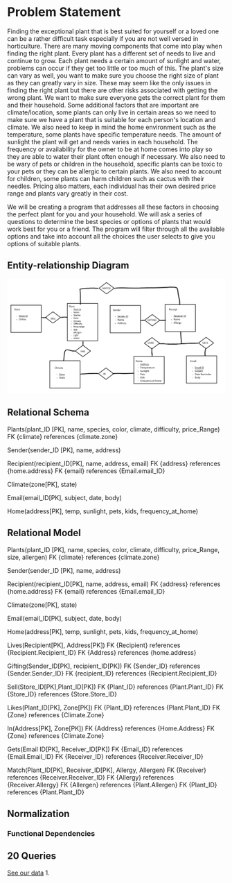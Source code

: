 # Problem Statement
Finding the exceptional plant that is best suited for yourself or a loved one can be a rather difficult task especially if you are not well versed in horticulture. There are many moving components that come into play when finding the right plant. Every plant has a different set of needs to live and continue to grow. Each plant needs a certain amount of sunlight and water, problems can occur if they get too little or too much of this. The plant's size can vary as well, you want to make sure you choose the right size of plant as they can greatly vary in size. These may seem like the only issues in finding the right plant but there are other risks associated with getting the wrong plant. We want to make sure everyone gets the correct plant for them and their household. Some additional factors that are important are climate/location, some plants can only live in certain areas so we need to make sure we have a plant that is suitable for each person's location and climate. We also need to keep in mind the home environment such as the temperature, some plants have specific temperature needs. The amount of sunlight the plant will get and needs varies in each household. The frequency or availability for the owner to be at home comes into play so they are able to water their plant often enough if necessary. We also need to be wary of pets or children in the household, specific plants can be toxic to your pets or they can be allergic to certain plants. We also need to account for children, some plants can harm children such as cactus with their needles. Pricing also matters, each individual has their own desired price range and plants vary greatly in their cost.

We will be creating a program that addresses all these factors in choosing the perfect plant for you and your household. We will ask a series of questions to determine the best species or options of plants that would work best for you or a friend. The program will filter through all the available options and take into account all the choices the user selects to give you options of suitable plants.

## Entity-relationship Diagram
![ER Diagram](ER_Diagram_P1.png)

## Relational Schema
Plants(plant_ID [PK], name, species, color, climate, difficulty, price_Range)
FK {climate} references {climate.zone} 

Sender(sender_ID [PK], name, address)

Recipient(recipient_ID[PK], name, address, email)
FK {address} references {home.address} 
FK {email} references {Email.email_ID} 

Climate(zone[PK], state) 

Email(email_ID[PK], subject, date, body) 

Home(address[PK], temp, sunlight, pets, kids, frequency_at_home)

## Relational Model 
Plants(plant_ID [PK], name, species, color, climate, difficulty, price_Range, size, allergen) 
FK {climate} references {climate.zone} 

Sender(sender_ID [PK], name, address) 

Recipient(recipient_ID[PK], name, address, email)
FK {address} references {home.address} 
FK {email} references {Email.email_ID}

Climate(zone[PK], state) 

Email(email_ID[PK], subject, date, body)

Home(address[PK], temp, sunlight, pets, kids, frequency_at_home) 

Lives(Recipient[PK], Address[PK])
FK {Recipient} references {Recipient.Recipient_ID} 
FK {Address} references {home.address} 

Gifting(Sender_ID[PK], recipient_ID[PK]) 
FK {Sender_ID} references {Sender.Sender_ID} 
FK {recipient_ID} references {Recipient.Recipient_ID} 

Sell(Store_ID[PK],Plant_ID[PK]) 
FK {Plant_ID} references {Plant.Plant_ID}
FK {Store_ID} references {Store.Store_ID}

Likes(Plant_ID[PK], Zone[PK]) 
FK {Plant_ID} references {Plant.Plant_ID}
FK {Zone} references {Climate.Zone} 

In(Address[PK], Zone[PK])
FK {Address} references {Home.Address}
FK {Zone} references {Climate.Zone}

Gets(Email ID[PK], Receiver_ID[PK])
FK {Email_ID} references {Email.Email_ID} 
FK {Receiver_ID} references {Receiver.Receiver_ID} 

Match(Plant_ID[PK], Receiver_ID[PK], Allergy, Allergen) 
FK {Receiver} references {Receiver.Receiver_ID} 
FK {Allergy} references {Receiver.Allergy} 
FK {Allergen} references {Plant.Allergen}
FK {Plant_ID} references {Plant.Plant_ID} 

## Normalization
### Functional Dependencies 

## 20 Queries 
[See our data](https://docs.google.com/spreadsheets/d/1ZVhi1Yec7Qh7uCQ5f82go3bJfFGRzCk8H_Jlh6xIpe4/edit?usp=sharing) 
1. 
